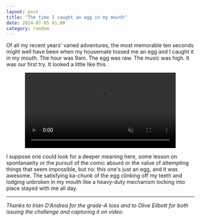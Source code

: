 ```yaml
---
layout: post
title: "The time I caught an egg in my mouth"
date: 2024-07-05 01:00
category: random
---
```


<!-- This one is exactly what it sounds like. -->
Of all my recent years' varied adventures, the most memorable ten seconds might well have been when my housemate tossed me an egg and I caught it in my mouth.
The hour was 9am.
The egg was raw.
The music was high.
It was our first try.
It looked a little like this.

<p style="text-align:center;">
<video autoplay loop muted playsinline width="80%" style="display:block; margin: 0 auto;">
    <source src="{{site.baseurl}}/img/eggman/EGGMAN.MP4" type="video/mp4">
</video>
</p>

I suppose one could look for a deeper meaning here, some lesson on spontanaeity or the pursuit of the comic absurd or the value of attempting things that seem impossible, but no: this one's just an egg, and it was awesome.
The satisfying ka-*chunk* of the egg clinking off my teeth and lodging unbroken in my mouth like a heavy-duty mechanism locking into place stayed with me all day.

***

*Thanks to Irian D'Andrea for the grade-A toss and to Olive Eilbott for both issuing the challenge and capturing it on video.*